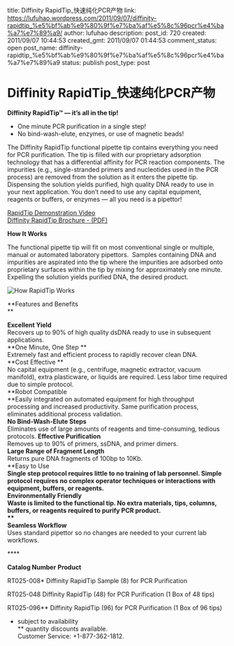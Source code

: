 title: Diffinity RapidTip_快速纯化PCR产物
link: https://lufuhao.wordpress.com/2011/09/07/diffinity-rapidtip_%e5%bf%ab%e9%80%9f%e7%ba%af%e5%8c%96pcr%e4%ba%a7%e7%89%a9/
author: lufuhao
description: 
post_id: 720
created: 2011/09/07 10:44:53
created_gmt: 2011/09/07 01:44:53
comment_status: open
post_name: diffinity-rapidtip_%e5%bf%ab%e9%80%9f%e7%ba%af%e5%8c%96pcr%e4%ba%a7%e7%89%a9
status: publish
post_type: post

# Diffinity RapidTip_快速纯化PCR产物

**Diffinity RapidTip™ — it’s all in the tip!**

  * One minute PCR purification in a single step! 
  * No bind-wash-elute, enzymes, or use of magnetic beads!

The Diffinity RapidTip functional pipette tip contains everything you need for PCR purification. The tip is filled with our proprietary adsorption technology that has a differential affinity for PCR reaction components. The impurities (e.g., single-stranded primers and nucleotides used in the PCR process) are removed from the solution as it enters the pipette tip. Dispensing the solution yields purified, high quality DNA ready to use in your next application. You don’t need to use any capital equipment, reagents or buffers, or enzymes — all you need is a pipettor! 

[RapidTip Demonstration Video](http://www.diffinitygenomics.com/product_videos.asp)  
[Diffinity RapidTip Brochure - (PDF)](http://www.diffinitygenomics.com/content/docs/DiffinityTwo-sidedSellsheet_20110830.pdf)

**How It Works**

The functional pipette tip will fit on most conventional single or multiple, manual or automated laboratory pipettors.  Samples containing DNA and impurities are aspirated into the tip where the impurities are adsorbed onto proprietary surfaces within the tip by mixing for approximately one minute.  Expelling the solution yields purified DNA, the desired product. 

![How RapidTip Works](http://www.diffinitygenomics.com/content/images/RapidTip%20Diagram%20for%20WebPage.png)

**Features and Benefits  
**

**Excellent Yield**  
Recovers up to 90% of high quality dsDNA ready to use in subsequent applications.  
**One Minute, One Step **  
Extremely fast and efficient process to rapidly recover clean DNA.  
**Cost Effective **  
No capital equipment (e.g., centrifuge, magnetic extractor, vacuum manifold), extra plasticware, or liquids are required. Less labor time required due to simple protocol.  
**Robot Compatible  
**Easily integrated on automated equipment for high throughput processing and increased productivity. Same purification process, eliminates additional process validation.  
**No Bind-Wash-Elute Steps**  
Eliminates use of large amounts of reagents and time-consuming, tedious protocols.
**Effective Purification**  
Removes up to 90% of primers, ssDNA, and primer dimers.  
**Large Range of Fragment Length**  
Returns pure DNA fragments of 100bp to 10Kb.  
**Easy to Use  
**Single step protocol requires little to no training of lab personnel. Simple protocol requires no complex operator techniques or interactions with equipment, buffers, or reagents.  
**Environmentally Friendly**  
Waste is limited to the functional tip. No extra materials, tips, columns, buffers, or reagents required to purify PCR product.  
**  
Seamless Workflow**  
Uses standard pipettor so no changes are needed to your current lab workflows.

**** 

**Catalog Number**
**Product**

RT025-008*
Diffinity RapidTip Sample (8) for PCR Purification

RT025-048
Diffinity RapidTip (48) for PCR Purification (1 Box of 48 tips)

RT025-096**
Diffinity RapidTip (96) for PCR Purification (1 Box of 96 tips)

* subject to availability  
** quantity discounts available.    
Customer Service: +1-877-362-1812.